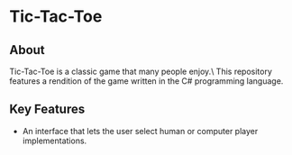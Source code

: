 # Tic-Tac-Toe

## About
Tic-Tac-Toe is a classic game that many people enjoy.\ 
This repository features a rendition of the game written in the
C# programming language.

## Key Features
- An interface that lets the user select human or computer player implementations.
